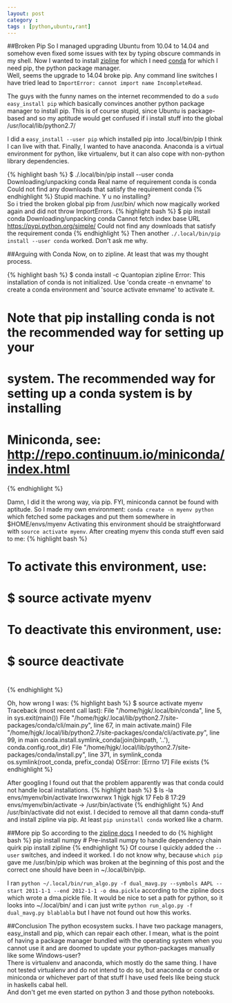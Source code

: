 ```yaml
---
layout: post
category :
tags : [python,ubuntu,rant]
---
```

##Broken Pip
So I managed upgrading Ubuntu from 10.04 to 14.04 and somehow even fixed some issues with tex by typing obscure commands in my shell.
Now I wanted to install [zipline](https://github.com/quantopian/zipline) for which I need [conda](http://continuum.io/downloads) for which I need pip, the python package manager.  
Well, seems the upgrade to 14.04 broke pip.
Any command line switches I have tried lead to ``ImportError: cannot import name IncompleteRead``.

The guys with the funny names on the internet recommended to do a ``sudo easy_install pip`` which basically convinces another python package manager to install pip.
This is of course stupid, since Ubuntu is package-based and so my aptitude would get confused if i install stuff into the global /usr/local/lib/python2.7/

I did a ``easy_install --user pip`` which installed pip into .local/bin/pip I think I can live with that.
Finally, I wanted to have anaconda. Anaconda is a virtual environment for python, like virtualenv, but it can also cope with non-python library dependencies.

{% highlight bash %}
$ ./.local/bin/pip install --user conda
Downloading/unpacking conda
  Real name of requirement conda is conda
  Could not find any downloads that satisfy the requirement conda
{% endhighlight %}
Stupid machine. Y u no installing?  
So i tried the broken global pip from /usr/bin/ which now magically worked again and did not throw ImportErrors.
{% highlight bash %}
$ pip install conda
Downloading/unpacking conda
  Cannot fetch index base URL https://pypi.python.org/simple/
  Could not find any downloads that satisfy the requirement conda
{% endhighlight %}
Then another ``./.local/bin/pip install --user conda`` worked.
Don't ask me why.

##Arguing with Conda
Now, on to zipline.
At least that was my thought process.

{% highlight bash %}
$ conda install -c Quantopian zipline
Error: This installation of conda is not initialized. Use 'conda create -n
envname' to create a conda environment and 'source activate envname' to
activate it.

# Note that pip installing conda is not the recommended way for setting up your
# system.  The recommended way for setting up a conda system is by installing
# Miniconda, see: http://repo.continuum.io/miniconda/index.html
{% endhighlight %}

Damn, I did it the wrong way, via pip. FYI, miniconda cannot be found with aptitude.
So I made my own environment: ``conda create -n myenv python`` which fetched some packages and put them somewhere in $HOME/envs/myenv
Activating this environment should be straightforward with ``source activate myenv``.
After creating myenv this conda stuff even said to me:
{% highlight bash %}
# To activate this environment, use:
# $ source activate myenv
#
# To deactivate this environment, use:
# $ source deactivate
#
{% endhighlight %}

Oh, how wrong I was:
{% highlight bash %}
$ source activate myenv
Traceback (most recent call last):
  File "/home/hjgk/.local/bin/conda", line 5, in <module>
    sys.exit(main())
  File "/home/hjgk/.local/lib/python2.7/site-packages/conda/cli/main.py", line 67, in main
    activate.main()
  File "/home/hjgk/.local/lib/python2.7/site-packages/conda/cli/activate.py", line 99, in main
    conda.install.symlink_conda(join(binpath, '..'), conda.config.root_dir)
  File "/home/hjgk/.local/lib/python2.7/site-packages/conda/install.py", line 371, in symlink_conda
    os.symlink(root_conda, prefix_conda)
OSError: [Errno 17] File exists
{% endhighlight %}

After googling I found out that the problem apparently was that conda could not handle local installations.
{% highlight bash %}
$ ls -la envs/myenv/bin/activate 
lrwxrwxrwx 1 hjgk hjgk 17 Feb  8 17:29 envs/myenv/bin/activate -> /usr/bin/activate
{% endhighlight %}
And /usr/bin/activate did not exist.
I decided to remove all that damn conda-stuff and install zipline via pip.
At least ``pip uninstall conda`` worked like a charm.

##More pip
So according to the [zipline docs](https://github.com/quantopian/zipline) I needed to do
{% highlight bash %}
pip install numpy   # Pre-install numpy to handle dependency chain quirk
pip install zipline
{% endhighlight %}
Of course I quickly added the ``--user`` switches, and indeed it worked.
I do not know why, because ``which pip`` gave me /usr/bin/pip which was broken at the beginning of this post and the correct one should have been in ~/.local/bin/pip.

I ran ``python ~/.local/bin/run_algo.py -f dual_mavg.py --symbols AAPL --start 2011-1-1 --end 2012-1-1 -o dma.pickle`` according to the zipline docs which wrote a dma.pickle file.
It would be nice to set a path for python, so it looks into ~/.local/bin/ and i can just write ``python run_algo.py -f dual_mavg.py blablabla`` but I have not found out how this works.

##Conclusion
The python ecosystem sucks. I have two package managers, easy_install and pip, which can repair each other.
I mean, what is the point of having a package manager bundled with the operating system when you cannot use it and are doomed to update your python-packages manually like some Windows-user?  
There is virtualenv and anaconda, which mostly do the same thing.
I have not tested virtualenv and do not intend to do so, but anaconda or conda or miniconda or whichever part of that stuff I have used feels like being stuck in haskells cabal hell.  
And don't get me even started on python 3 and those python notebooks.
